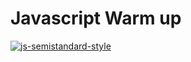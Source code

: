 # Javascript Warm up

 [![js-semistandard-style](https://raw.githubusercontent.com/standard/semistandard/master/badge.svg)](https://github.com/standard/semistandard)

